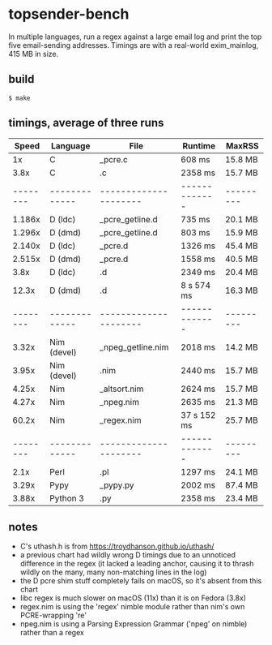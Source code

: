 # topsender-bench
In multiple languages, run a regex against a large email log and print
the top five email-sending addresses. Timings are with a real-world
exim\_mainlog, 415 MB in size.

## build
```
$ make
```

## timings, average of three runs

|  Speed | Language    | File                | Runtime     | MaxRSS  |
|--------|-------------|---------------------|-------------|---------|
|     1x | C           | \_pcre.c            | 608 ms      | 15.8 MB |
|   3.8x | C           | .c                  | 2358 ms     | 15.7 MB |
|--------|-------------|---------------------|-------------|---------|
| 1.186x | D (ldc)     | \_pcre\_getline.d   | 735 ms      | 20.1 MB |
| 1.296x | D (dmd)     | \_pcre\_getline.d   | 803 ms      | 15.9 MB |
| 2.140x | D (ldc)     | \_pcre.d            | 1326 ms     | 45.4 MB |
| 2.515x | D (dmd)     | \_pcre.d            | 1558 ms     | 40.5 MB |
|   3.8x | D (ldc)     | .d                  | 2349 ms     | 20.4 MB |
|  12.3x | D (dmd)     | .d                  | 8 s 574 ms  | 16.3 MB |
|--------|-------------|---------------------|-------------|---------|
|  3.32x | Nim (devel) | \_npeg\_getline.nim | 2018 ms     | 14.2 MB |
|  3.95x | Nim (devel) | .nim                | 2440 ms     | 15.7 MB |
|  4.25x | Nim         | \_altsort.nim       | 2624 ms     | 15.7 MB |
|  4.27x | Nim         | \_npeg.nim          | 2635 ms     | 21.3 MB |
|  60.2x | Nim         | \_regex.nim         | 37 s 152 ms | 25.7 MB |
|--------|-------------|---------------------|-------------|---------|
|   2.1x | Perl        | .pl                 | 1297 ms     | 24.1 MB |
|  3.29x | Pypy        | \_pypy.py           | 2002 ms     | 87.4 MB |
|  3.88x | Python 3    | .py                 | 2358 ms     | 23.4 MB |

## notes
- C's uthash.h is from https://troydhanson.github.io/uthash/
- a previous chart had wildly wrong D timings due to an unnoticed
  difference in the regex (it lacked a leading anchor, causing it to
  thrash wildly on the many, many non-matching lines in the log)
- the D pcre shim stuff completely fails on macOS, so it's absent from
  this chart
- libc regex is much slower on macOS (11x) than it is on Fedora (3.8x)
- regex.nim is using the 'regex' nimble module rather than nim's own PCRE-wrapping 're'
- npeg.nim is using a Parsing Expression Grammar ('npeg' on
  nimble) rather than a regex

